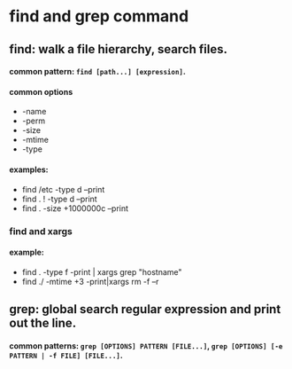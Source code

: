 # find and grep command

## find: walk a file hierarchy, search files.

#### common pattern: `find [path...] [expression]`.

#### common options
* -name
* -perm
* -size
* -mtime
* -type

#### examples:
* find /etc -type d –print
* find . ! -type d –print
* find . -size +1000000c –print

### find and xargs

#### example:
* find . -type f -print | xargs grep "hostname"
* find ./ -mtime +3 -print|xargs rm -f –r

## grep: global search regular expression and print out the line.

#### common patterns: `grep [OPTIONS] PATTERN [FILE...]`, `grep [OPTIONS] [-e PATTERN | -f FILE] [FILE...]`.
